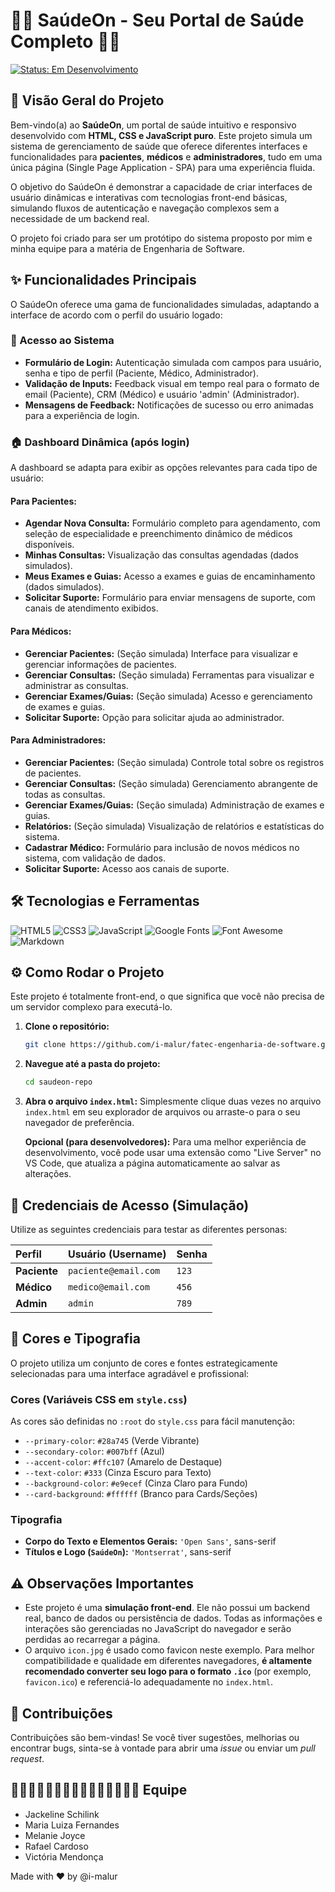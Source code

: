 # 👩‍⚕️ SaúdeOn - Seu Portal de Saúde Completo 👨‍⚕️

[![Status: Em Desenvolvimento](https://img.shields.io/badge/Status-Em%20Desenvolvimento-blue.svg)](https://github.com/seu-usuario/saudeon-repo/commits/main) 

## 🌟 Visão Geral do Projeto

Bem-vindo(a) ao **SaúdeOn**, um portal de saúde intuitivo e responsivo desenvolvido com **HTML, CSS e JavaScript puro**. Este projeto simula um sistema de gerenciamento de saúde que oferece diferentes interfaces e funcionalidades para **pacientes**, **médicos** e **administradores**, tudo em uma única página (Single Page Application - SPA) para uma experiência fluida.

O objetivo do SaúdeOn é demonstrar a capacidade de criar interfaces de usuário dinâmicas e interativas com tecnologias front-end básicas, simulando fluxos de autenticação e navegação complexos sem a necessidade de um backend real.

O projeto foi criado para ser um protótipo do sistema proposto por mim e minha equipe para a matéria de Engenharia de Software.

## ✨ Funcionalidades Principais

O SaúdeOn oferece uma gama de funcionalidades simuladas, adaptando a interface de acordo com o perfil do usuário logado:

### 👤 Acesso ao Sistema
* **Formulário de Login:** Autenticação simulada com campos para usuário, senha e tipo de perfil (Paciente, Médico, Administrador).
* **Validação de Inputs:** Feedback visual em tempo real para o formato de email (Paciente), CRM (Médico) e usuário 'admin' (Administrador).
* **Mensagens de Feedback:** Notificações de sucesso ou erro animadas para a experiência de login.

### 🏠 Dashboard Dinâmica (após login)
A dashboard se adapta para exibir as opções relevantes para cada tipo de usuário:

#### Para Pacientes:
* **Agendar Nova Consulta:** Formulário completo para agendamento, com seleção de especialidade e preenchimento dinâmico de médicos disponíveis.
* **Minhas Consultas:** Visualização das consultas agendadas (dados simulados).
* **Meus Exames e Guias:** Acesso a exames e guias de encaminhamento (dados simulados).
* **Solicitar Suporte:** Formulário para enviar mensagens de suporte, com canais de atendimento exibidos.

#### Para Médicos:
* **Gerenciar Pacientes:** (Seção simulada) Interface para visualizar e gerenciar informações de pacientes.
* **Gerenciar Consultas:** (Seção simulada) Ferramentas para visualizar e administrar as consultas.
* **Gerenciar Exames/Guias:** (Seção simulada) Acesso e gerenciamento de exames e guias.
* **Solicitar Suporte:** Opção para solicitar ajuda ao administrador.

#### Para Administradores:
* **Gerenciar Pacientes:** (Seção simulada) Controle total sobre os registros de pacientes.
* **Gerenciar Consultas:** (Seção simulada) Gerenciamento abrangente de todas as consultas.
* **Gerenciar Exames/Guias:** (Seção simulada) Administração de exames e guias.
* **Relatórios:** (Seção simulada) Visualização de relatórios e estatísticas do sistema.
* **Cadastrar Médico:** Formulário para inclusão de novos médicos no sistema, com validação de dados.
* **Solicitar Suporte:** Acesso aos canais de suporte.

## 🛠️ Tecnologias e Ferramentas

![HTML5](https://img.shields.io/badge/html5-%23E34F26.svg?style=for-the-badge&logo=html5&logoColor=white)
![CSS3](https://img.shields.io/badge/css3-%231572B6.svg?style=for-the-badge&logo=css3&logoColor=white)
![JavaScript](https://img.shields.io/badge/javascript-%23323330.svg?style=for-the-badge&logo=javascript&logoColor=%23F7DF1E)
![Google Fonts](https://img.shields.io/badge/Google%20Fonts-4285F4?style=for-the-badge&logo=googlefonts&logoColor=white)
![Font Awesome](https://img.shields.io/badge/Font_Awesome-339AF0?style=for-the-badge&logo=fontawesome&logoColor=white)
![Markdown](https://img.shields.io/badge/markdown-%23000000.svg?style=for-the-badge&logo=markdown&logoColor=white)

## ⚙️ Como Rodar o Projeto

Este projeto é totalmente front-end, o que significa que você não precisa de um servidor complexo para executá-lo.

1.  **Clone o repositório:**
    ```bash
    git clone https://github.com/i-malur/fatec-engenharia-de-software.git
    ```

2.  **Navegue até a pasta do projeto:**
    ```bash
    cd saudeon-repo
    ```

3.  **Abra o arquivo `index.html`:**
    Simplesmente clique duas vezes no arquivo `index.html` em seu explorador de arquivos ou arraste-o para o seu navegador de preferência.

    **Opcional (para desenvolvedores):** Para uma melhor experiência de desenvolvimento, você pode usar uma extensão como "Live Server" no VS Code, que atualiza a página automaticamente ao salvar as alterações.

## 🔑 Credenciais de Acesso (Simulação)

Utilize as seguintes credenciais para testar as diferentes personas:

| Perfil        | Usuário (Username)    | Senha   |
| :------------ | :-------------------- | :------ |
| **Paciente** | `paciente@email.com`  | `123`   |
| **Médico** | `medico@email.com`    | `456`   |
| **Admin** | `admin`               | `789`   |

## 🎨 Cores e Tipografia

O projeto utiliza um conjunto de cores e fontes estrategicamente selecionadas para uma interface agradável e profissional:

### Cores (Variáveis CSS em `style.css`)
As cores são definidas no `:root` do `style.css` para fácil manutenção:
* `--primary-color`: `#28a745` (Verde Vibrante)
* `--secondary-color`: `#007bff` (Azul)
* `--accent-color`: `#ffc107` (Amarelo de Destaque)
* `--text-color`: `#333` (Cinza Escuro para Texto)
* `--background-color`: `#e9ecef` (Cinza Claro para Fundo)
* `--card-background`: `#ffffff` (Branco para Cards/Seções)

### Tipografia
* **Corpo do Texto e Elementos Gerais:** `'Open Sans'`, sans-serif
* **Títulos e Logo (`SaúdeOn`):** `'Montserrat'`, sans-serif


## ⚠️ Observações Importantes

* Este projeto é uma **simulação front-end**. Ele não possui um backend real, banco de dados ou persistência de dados. Todas as informações e interações são gerenciadas no JavaScript do navegador e serão perdidas ao recarregar a página.
* O arquivo `icon.jpg` é usado como favicon neste exemplo. Para melhor compatibilidade e qualidade em diferentes navegadores, **é altamente recomendado converter seu logo para o formato `.ico`** (por exemplo, `favicon.ico`) e referenciá-lo adequadamente no `index.html`.

## 🤝 Contribuições

Contribuições são bem-vindas! Se você tiver sugestões, melhorias ou encontrar bugs, sinta-se à vontade para abrir uma *issue* ou enviar um *pull request*.


## 👨🏻‍💻👩🏻‍💻👩🏻‍💻👩🏻‍💻👩🏾‍💻 Equipe
* Jackeline Schilink 
* Maria Luiza Fernandes
* Melanie Joyce
* Rafael Cardoso
* Victória Mendonça

Made with ❤️ by @i-malur

